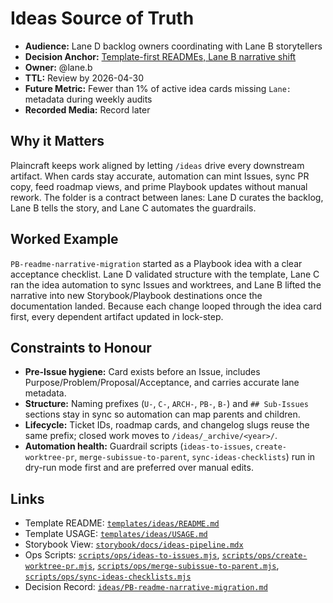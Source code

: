 # Ideas Source of Truth

- **Audience:** Lane D backlog owners coordinating with Lane B storytellers
- **Decision Anchor:** [Template-first READMEs, Lane B narrative shift](../../templates/ideas/decision.md)
- **Owner:** @lane.b
- **TTL:** Review by 2026-04-30
- **Future Metric:** Fewer than 1% of active idea cards missing `Lane:` metadata during weekly audits
- **Recorded Media:** Record later

## Why it Matters

Plaincraft keeps work aligned by letting `/ideas` drive every downstream artifact. When cards stay accurate, automation can mint Issues, sync PR copy, feed roadmap views, and prime Playbook updates without manual rework. The folder is a contract between lanes: Lane D curates the backlog, Lane B tells the story, and Lane C automates the guardrails.

## Worked Example

`PB-readme-narrative-migration` started as a Playbook idea with a clear acceptance checklist. Lane D validated structure with the template, Lane C ran the idea automation to sync Issues and worktrees, and Lane B lifted the narrative into new Storybook/Playbook destinations once the documentation landed. Because each change looped through the idea card first, every dependent artifact updated in lock-step.

## Constraints to Honour

- **Pre-Issue hygiene:** Card exists before an Issue, includes Purpose/Problem/Proposal/Acceptance, and carries accurate lane metadata.
- **Structure:** Naming prefixes (`U-`, `C-`, `ARCH-`, `PB-`, `B-`) and `## Sub-Issues` sections stay in sync so automation can map parents and children.
- **Lifecycle:** Ticket IDs, roadmap cards, and changelog slugs reuse the same prefix; closed work moves to `/ideas/_archive/<year>/`.
- **Automation health:** Guardrail scripts (`ideas-to-issues`, `create-worktree-pr`, `merge-subissue-to-parent`, `sync-ideas-checklists`) run in dry-run mode first and are preferred over manual edits.

## Links

- Template README: [`templates/ideas/README.md`](../../templates/ideas/README.md)
- Template USAGE: [`templates/ideas/USAGE.md`](../../templates/ideas/USAGE.md)
- Storybook View: [`storybook/docs/ideas-pipeline.mdx`](../../storybook/docs/ideas-pipeline.mdx)
- Ops Scripts: [`scripts/ops/ideas-to-issues.mjs`](../../scripts/ops/ideas-to-issues.mjs), [`scripts/ops/create-worktree-pr.mjs`](../../scripts/ops/create-worktree-pr.mjs), [`scripts/ops/merge-subissue-to-parent.mjs`](../../scripts/ops/merge-subissue-to-parent.mjs), [`scripts/ops/sync-ideas-checklists.mjs`](../../scripts/ops/sync-ideas-checklists.mjs)
- Decision Record: [`ideas/PB-readme-narrative-migration.md`](../../ideas/PB-readme-narrative-migration.md)
